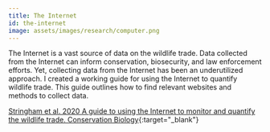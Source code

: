 ```yaml
---
title: The Internet
id: the-internet
image: assets/images/research/computer.png
---
```



The Internet is a vast source of data on the wildlife trade. Data collected from the Internet can inform conservation, biosecurity, and law enforcement efforts. Yet, collecting data from the Internet has been an underutilized approach.
I created a working guide for using the Internet to quantify wildlife trade. This guide outlines how to find relevant websites and methods to collect data. 

[Stringham et al. 2020 A guide to using the Internet to monitor and quantify the wildlife trade. Conservation Biology](https://www.researchgate.net/publication/347366161_A_guide_to_using_the_Internet_to_monitor_and_quantify_the_wildlife_trade){:target="_blank"}

